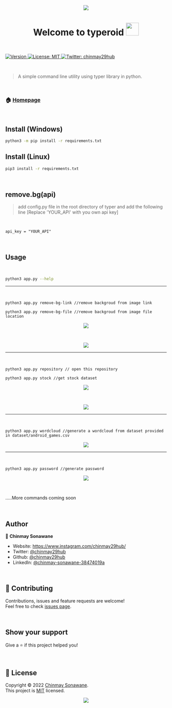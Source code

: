 <p align="center">
  <img src="https://capsule-render.vercel.app/api?type=waving&color=gradient&height=90"/>
</p>
<h1 align="center">Welcome to typeroid <img src = "https://raw.githubusercontent.com/MartinHeinz/MartinHeinz/master/wave.gif" width = 40px></h1>
<br>
<p>
  <a href="https://www.npmjs.com/package/typer" target="_blank">
    <img alt="Version" src="https://img.shields.io/npm/v/typer.svg">
  </a>
  <a href="https://github.com/chinmay29hub/typer/blob/main/LICENSE" target="_blank">
    <img alt="License: MIT" src="https://img.shields.io/badge/License-MIT-yellow.svg" />
  </a>
  <a href="https://twitter.com/chinmay29hub" target="_blank">
    <img alt="Twitter: chinmay29hub" src="https://img.shields.io/twitter/follow/chinmay29hub.svg?style=social" />
  </a>
</p>
<br>

> A simple command line utility using typer library in python.

<br>

### 🏠 [Homepage](https://github.com/chinmay29hub/typer)

<br>

## Install (Windows)

```sh
python3 -m pip install -r requirements.txt
```
## Install (Linux)

```sh
pip3 install -r requirements.txt
```
<br>

## remove.bg(api)

> add config.py file in the root directory of typer and add the following line [Replace 'YOUR_API' with you own api key]

<br>

```
api_key = "YOUR_API"
```
<br>

## Usage
<br>

```sh
python3 app.py --help
```
***
<br>

```
python3 app.py remove-bg-link //remove backgroud from image link
```
```
python3 app.py remove-bg-file //remove backgroud from image file location
```
<p align='center'>
<img src="output/removebg.png">
</p>
<br>
<p align='center'>
<img src="output/python.png">
</p>

***
<br>

```
python3 app.py repository // open this repository
```
```
python3 app.py stock //get stock dataset
```
<p align='center'>
<img src="output/stock.png">
</p>
<br>
<p align='center'>
<img src="output/stock_2.png">
</p>

***
<br>

```
python3 app.py wordcloud //generate a wordcloud from dataset provided in dataset/android_games.csv
```
<p align='center'>
<img src="output/wordcloud.png">
</p>

***
<br>

```
python3 app.py password //generate password
```
<p align='center'>
<img src="output/password.png">
</p>
<br>

.....More commands coming soon

<br>

## Author

👤 **Chinmay Sonawane**

* Website: https://www.instagram.com/chinmay29hub/
* Twitter: [@chinmay29hub](https://twitter.com/chinmay29hub)
* Github: [@chinmay29hub](https://github.com/chinmay29hub)
* LinkedIn: [@chinmay-sonawane-38474019a](https://linkedin.com/in/chinmay-sonawane-38474019a)

<br>

## 🤝 Contributing

Contributions, issues and feature requests are welcome!<br />Feel free to check [issues page](https://github.com/chinmay29hub/typer/issues).

<br>

## Show your support

Give a ⭐️ if this project helped you!

<br>

## 📝 License

Copyright © 2022 [Chinmay Sonawane](https://github.com/chinmay29hub).<br />
This project is [MIT](https://github.com/chinmay29hub/typer/blob/main/LICENSE) licensed.
<p align="center">
  <img src="https://capsule-render.vercel.app/api?type=waving&color=gradient&height=90&section=footer"/>
</p>

